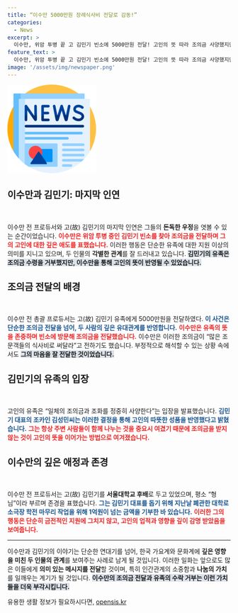 ```yaml
---
title: “이수만 5000만원 장례식사비 전달로 감동!”
categories:
  - News
excerpt: >
  이수만, 위암 투병 끝 고 김민기 빈소에 5000만원 전달! 고인의 뜻 따라 조의금 사양했지만, 조문객 식사비로 써달라며 따뜻한 마음을 전하다. 이러한 감동적인 제스처는 고인을 더욱 기억하게 할 것이다.
feature_text: >
  이수만, 위암 투병 끝 고 김민기 빈소에 5000만원 전달! 고인의 뜻 따라 조의금 사양했지만, 조문객 식사비로 써달라며 따뜻한 마음을 전하다. 이러한 감동적인 제스처는 고인을 더욱 기억하게 할 것이다.
image: '/assets/img/newspaper.png'
---
```


<p><img src="/assets/img/newspaper.png" alt="kimp 속보" /></p>

<h2 data-ke-size="size26">이수만과 김민기: 마지막 인연</h2>

<p data-ke-size="size16">&nbsp;</p>

<p>이수만 전 프로듀서와 고(故) 김민기의 마지막 인연은 그들의 <strong>돈독한 우정</strong>을 엿볼 수 있는 순간이었습니다. <b><span style="color: #ee2323;">이수만은 위암 투병 중인 김민기 빈소를 찾아 조의금을 전달하며 그의 고인에 대한 깊은 애도를 표했습니다.</span></b>  이러한 행동은 단순한 유족에 대한 지원 이상의 의미를 지니고 있으며, 두 인물의 <strong>각별한 관계</strong>를 잘 드러내고 있습니다. <b><span style="background-color: #21538527;">김민기의 유족은 조의금 수령을 거부했지만, 이수만을 통해 고인의 뜻이 반영될 수 있었습니다.</span></b> </p>

<h2 data-ke-size="size26">조의금 전달의 배경</h2>

<p data-ke-size="size16">&nbsp;</p>

<p>이수만 전 총괄 프로듀서는 고(故) 김민기 유족에게 5000만원을 전달하였다. <b><span style="color: #1a5490;">이 사건은 단순한 조의금 전달을 넘어, 두 사람의 깊은 유대관계를 반영합니다.</span></b> <b><span style="color: #ee2323;">이수만은 유족의 뜻을 존중하며 빈소에 방문해 조의금을 전달했습니다.</span></b> 이수만은 이러한 조의금이 “많은 조문객들의 식사비로 써달라”고 전하기도 했습니다. 부정적으로 해석할 수 있는 상황 속에서도 <b><span style="background-color: #21538527;">그의 마음을 잘 전달한 것이었습니다.</span></b></p>

<h2 data-ke-size="size26">김민기의 유족의 입장</h2>

<p data-ke-size="size16">&nbsp;</p>

<p>고인의 유족은 “일체의 조의금과 조화를 정중히 사양한다”는 입장을 발표했습니다. <b><span style="color: #1a5490;">김민기 대표의 조카인 김성민씨는 이러한 결정을 통해 고인의 따뜻한 성품을 반영했다고 밝혔습니다.</span></b> <b><span style="color: #ee2323;">그는 항상 주변 사람들이 함께 나누는 것을 중요시 여겼기 때문에 조의금을 받지 않는 것이 고인의 뜻을 이어가는 방법으로 여겨졌습니다.</span></b> </p>

<h2 data-ke-size="size26">이수만의 깊은 애정과 존경</h2>

<p data-ke-size="size16">&nbsp;</p>

<p>이수만 전 프로듀서는 고(故) 김민기를 <strong>서울대학교 후배</strong>로 두고 있었으며, 평소 “형님”이라 부르며 존경을 표했습니다. <b><span style="color: #1a5490;">그는 김민기 대표를 돕기 위해 지난날 폐관한 대학로 소극장 학전 마무리 작업을 위해 1억원이 넘는 금액을 기부한 바 있습니다.</span></b> <b><span style="color: #ee2323;">이러한 그의 행동은 단순히 금전적인 지원에 그치지 않고, 고인의 업적과 영향을 깊이 감명 받았음을 보여줍니다.</span></b></p>

<hr/>

<p>이수만과 김민기의 이야기는 단순한 연대기를 넘어, 한국 가요계와 문화계에 <strong>깊은 영향을 미친 두 인물의 관계</strong>를 보여주는 사례로 남게 될 것입니다. 이러한 일화는 앞으로도 많은 이들에게 <strong>의미 있는 메시지를 전달</strong>할 것이며, 특히 인간관계의 소중함과 <strong>나눔의 가치</strong>를 일깨우는 계기가 될 것입니다. <b><span style="background-color: #21538527;">이수만의 조의금 전달과 유족의 수락 거부는 이런 가치들을 더욱 부각시킵니다.</span></b></p>
유용한 생활 정보가 필요하시다면, <a href="https://opensis.kr" rel="dofollow">opensis.kr</a>


